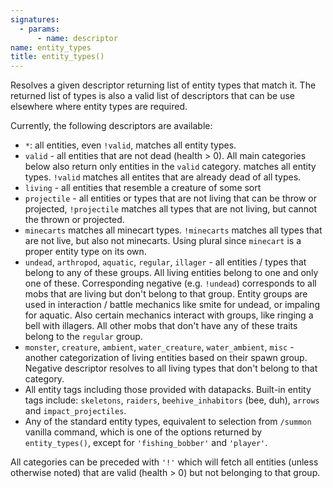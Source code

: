 ```yaml
---
signatures:
  - params:
      - name: descriptor
name: entity_types
title: entity_types()
---
```



Resolves a given descriptor returning list of entity types that match it. The
returned list of types is also a valid list of descriptors that can be use
elsewhere where entity types are required.

Currently, the following descriptors are available:

- `*`: all entities, even `!valid`, matches all entity types.
- `valid` - all entities that are not dead (health > 0). All main categories
  below also return only entities in the `valid` category. matches all entity
  types. `!valid` matches all entites that are already dead of all types.
- `living` - all entities that resemble a creature of some sort
- `projectile` - all entities or types that are not living that can be throw or
  projected, `!projectile` matches all types that are not living, but cannot the
  thrown or projected.
- `minecarts` matches all minecart types. `!minecarts` matches all types that
  are not live, but also not minecarts. Using plural since `minecart` is a
  proper entity type on its own.
- `undead`, `arthropod`, `aquatic`, `regular`, `illager` - all entities / types
  that belong to any of these groups. All living entities belong to one and only
  one of these. Corresponding negative (e.g. `!undead`) corresponds to all mobs
  that are living but don't belong to that group. Entity groups are used in
  interaction / battle mechanics like smite for undead, or impaling for aquatic.
  Also certain mechanics interact with groups, like ringing a bell with
  illagers. All other mobs that don't have any of these traits belong to the
  `regular` group.
- `monster`, `creature`, `ambient`, `water_creature`, `water_ambient`, `misc` -
  another categorization of living entities based on their spawn group. Negative
  descriptor resolves to all living types that don't belong to that category.
- All entity tags including those provided with datapacks. Built-in entity tags
  include: `skeletons`, `raiders`, `beehive_inhabitors` (bee, duh), `arrows` and
  `impact_projectiles`.
- Any of the standard entity types, equivalent to selection from `/summon`
  vanilla command, which is one of the options returned by `entity_types()`,
  except for `'fishing_bobber'` and `'player'`.

All categories can be preceded with `'!'` which will fetch all entities (unless
otherwise noted) that are valid (health > 0) but not belonging to that group.
